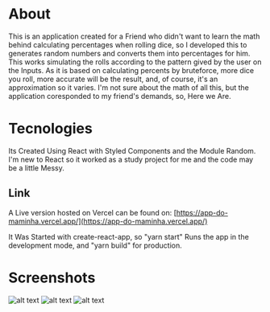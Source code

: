 # About

This is an application created for a Friend who didn't want to learn the math behind calculating percentages when rolling dice, so I developed this to generates random numbers and converts them into percentages for him. This works simulating the rolls according to the pattern gived by the user on the Inputs. As it is based on calculating percents by bruteforce, more dice you roll, more accurate will be the result, and, of course, it's an approximation so it varies. I'm not sure about the math of all this, but the application coresponded to my friend's demands, so, Here we Are.

# Tecnologies
 Its Created Using React with Styled Components and the Module Random. I'm new to React so it worked as a study project for me and the code may be a little Messy.

## Link
A Live version hosted on Vercel can be found on: [https://app-do-maminha.vercel.app/](https://app-do-maminha.vercel.app/)

It Was Started with create-react-app, so "yarn start" Runs the app in the development mode, and "yarn build" for production.

# Screenshots
 
![alt text](https://i.ibb.co/nLyjnh3/01.png)
![alt text](https://i.ibb.co/87R2tgp/02.png)
![alt text](https://i.ibb.co/SfZJJ8T/3.png)
